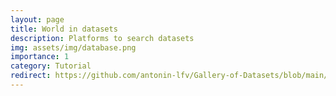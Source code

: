 ```yaml
---
layout: page
title: World in datasets
description: Platforms to search datasets
img: assets/img/database.png
importance: 1
category: Tutorial
redirect: https://github.com/antonin-lfv/Gallery-of-Datasets/blob/main/README.md
---
```

